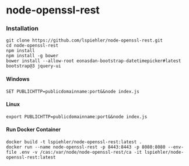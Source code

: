 # node-openssl-rest

### Installation
```
git clone https://github.com/lspiehler/node-openssl-rest.git
cd node-openssl-rest
npm install
npm install -g bower
bower install --allow-root eonasdan-bootstrap-datetimepicker#latest bootstrap@3 jquery-ui
```

#### Windows
```
SET PUBLICHTTP=publicdomainname:port&&node index.js
```

#### Linux
```
export PUBLICHTTP=publicdomainname:port&&node index.js
```

#### Run Docker Container
```
docker build -t lspiehler/node-openssl-rest:latest .
docker run --name node-openssl-rest -p 8443:8443 -p 8080:8080 --env-file .env -v /cas:/var/node/node-openssl-rest/ca -it lspiehler/node-openssl-rest:latest
```